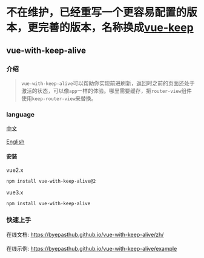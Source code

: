# 不在维护，已经重写一个更容易配置的版本，更完善的版本，名称换成<a href="https://byepasthub.github.io/vue-keep/zh">vue-keep</a></br>  

## vue-with-keep-alive

### 介绍

>`vue-with-keep-alive`可以帮助你实现前进刷新，返回时之前的页面还处于激活的状态，可以像`app`一样的体验。哪里需要缓存，把`router-view`组件使用`keep-router-view`来替换。

### language

<a href="./README.md">中文</a></br>  
<a href="./README_en-US.md">English</a>

#### 安装

vue2.x
```
npm install vue-with-keep-alive@2
```

vue3.x
```
npm install vue-with-keep-alive
```

### 快速上手

在线文档: <a href="https://byepasthub.github.io/vue-with-keep-alive/">https://byepasthub.github.io/vue-with-keep-alive/zh/</a></br>  
在线示例: <a href="https://byepasthub.github.io/vue-with-keep-alive/example">https://byepasthub.github.io/vue-with-keep-alive/example</a>

